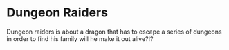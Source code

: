 <h1> Dungeon Raiders</h1>
<p> Dungeon raiders is about a dragon that has to escape a series of dungeons in order to find his family will he make it out alive?!?</p>
